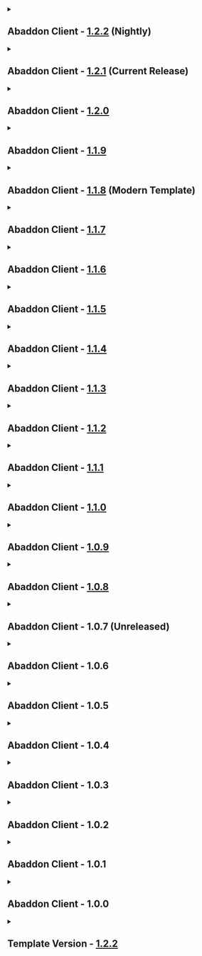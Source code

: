 <details close>
<summary><h2>
  Abaddon Client - <a href="">1.2.2</a> (Nightly)
</h2></summary><br>

- Additions
  - Mods
    - none
  - Resourcepacks / Shaderpacks
    - none
- Updates
  - Modpack
    - Forge [47.4.3](https://maven.minecraftforge.net/net/minecraftforge/forge/1.20.1-47.4.3/forge-1.20.1-47.4.3-changelog.txt) -> [47.4.6](https://maven.minecraftforge.net/net/minecraftforge/forge/1.20.1-47.4.6/forge-1.20.1-47.4.6-changelog.txt)
  - Mods
    - 3D Skin Layers - [1.8.2](https://www.curseforge.com/minecraft/mc-mods/skin-layers-3d/files/6780110) -> [1.9.0](https://www.curseforge.com/minecraft/mc-mods/skin-layers-3d/files/6879683)
    - All The Leaks - [0.1.4](https://www.curseforge.com/minecraft/mc-mods/alltheleaks/files/6482449) -> [1.0.2](https://www.curseforge.com/minecraft/mc-mods/alltheleaks/files/6925345)
    - AsyncParticles - [2.3.3](https://www.curseforge.com/minecraft/mc-mods/asyncparticles/files/6859776) -> [2.3.6](https://www.curseforge.com/minecraft/mc-mods/asyncparticles/files/6926279)
    - Better Days - [3.1.1.1](https://www.curseforge.com/minecraft/mc-mods/betterdays/files/5877548) -> [3.2.0.1](https://www.curseforge.com/minecraft/mc-mods/betterdays/files/6915868)
    - Chat Impressive Animation - [1.3.0](https://www.curseforge.com/minecraft/mc-mods/chat-impressive-animation/files/6335420) -> [1.4.0](https://www.curseforge.com/minecraft/mc-mods/chat-impressive-animation/files/6895727)
    - ChatPlus - [2.6.0](https://www.curseforge.com/minecraft/mc-mods/chat-plus/files/6327043) -> [2.7.0](https://www.curseforge.com/minecraft/mc-mods/chat-plus/files/6926350)
    - Fast Async World Save - [2.4.0](https://www.curseforge.com/minecraft/mc-mods/fast-async-world-save-forge-fabric/files/6303144) -> [2.6.0](https://www.curseforge.com/minecraft/mc-mods/fast-async-world-save-forge-fabric/files/6935203)
    - Forgified Fabric API - [0.92.2+1.11.12](https://www.curseforge.com/minecraft/mc-mods/forgified-fabric-api/files/6289136) -> [0.92.6+1.11.14](https://www.curseforge.com/minecraft/mc-mods/forgified-fabric-api/files/6885853)
    - Fusion - [1.2.10](https://www.curseforge.com/minecraft/mc-mods/fusion-connected-textures/files/6826826) -> [1.2.11a](https://www.curseforge.com/minecraft/mc-mods/fusion-connected-textures/files/6923652)
    - Minecraft Cursor - [3.9.2](https://www.curseforge.com/minecraft/mc-mods/minecraft-cursor/files/6684920) -> [3.10.0](https://www.curseforge.com/minecraft/mc-mods/minecraft-cursor/files/6902447)
    - Not Enough Animations - [1.10.1](https://www.curseforge.com/minecraft/mc-mods/not-enough-animations/files/6738627) -> [1.10.2](https://www.curseforge.com/minecraft/mc-mods/not-enough-animations/files/6931592)
    - Packet Fixer - [3.1.4](https://www.curseforge.com/minecraft/mc-mods/packet-fixer/files/6778805) -> [3.3.0](https://www.curseforge.com/minecraft/mc-mods/packet-fixer/files/6940439)
    - Puzzles Lib - [8.1.32](https://www.curseforge.com/minecraft/mc-mods/puzzles-lib/files/6387081) -> [8.1.33](https://www.curseforge.com/minecraft/mc-mods/puzzles-lib/files/6918565)
    - Save My Shit Network - [1.2.5](https://www.curseforge.com/minecraft/mc-mods/smsn/files/6794630) -> [1.2.8-hotfix1](https://www.curseforge.com/minecraft/mc-mods/smsn/files/6917735)
    - ToadLib - [1.3.4.1](https://modrinth.com/mod/toadlib/version/1.3.4.1-1.20-1.20.1-forge) -> [1.3.5](https://modrinth.com/mod/toadlib/version/1.3.5-1.20-1.20.1-forge)
  - Configs
    - [CTR VCR](https://www.curseforge.com/minecraft/shaders/ctr-vcr)
    - [Farsight](https://www.curseforge.com/minecraft/mc-mods/farsight) (Max Distance)
    - [Oculus](https://www.curseforge.com/minecraft/mc-mods/oculus)
    - [ToadLib](https://modrinth.com/mod/toadlib) (Update)
  - Resourcepacks / Shaderpacks
    - CTR VCR - [1.2.2](https://www.curseforge.com/minecraft/shaders/ctr-vcr/files/6561790) -> [1.2.3](https://www.curseforge.com/minecraft/shaders/ctr-vcr/files/6772057)
    - Miniature - [2.15.0](https://www.curseforge.com/minecraft/shaders/miniature-shader/files/6709416) -> [2.16.1](https://www.curseforge.com/minecraft/shaders/miniature-shader/files/6857529)
- Fixes
  - none
- Reverts / Removals
  - Reverts
    - none
  - Removals
    - none
</details>

<details close>
<summary><h2>
  Abaddon Client - <a href="https://www.curseforge.com/minecraft/modpacks/abaddon-client/files/6865302">1.2.1</a> (Current Release)
</h2></summary><br>

- Additions
  - Mods
    - DEUF - [1.3](https://www.curseforge.com/minecraft/mc-mods/deuf-duplicate-entity-uuid-fix/files/4598640)
    - Snowy Sniffer - [1.0.1](https://modrinth.com/mod/snow-sniffer/version/1.0.1)
  - Resourcepacks / Shaderpacks
    - none
- Updates
  - Modpack
    - none
  - Mods
    - 3D Skin Layers - [1.8.1](https://www.curseforge.com/minecraft/mc-mods/skin-layers-3d/files/6737325) -> [1.8.2](https://www.curseforge.com/minecraft/mc-mods/skin-layers-3d/files/6780110)
    - AsyncParticles - [2.3.0-alpha.1](https://www.curseforge.com/minecraft/mc-mods/asyncparticles/files/6754693) -> [2.3.3](https://www.curseforge.com/minecraft/mc-mods/asyncparticles/files/6859776)
    - Balm - [7.3.31](https://www.curseforge.com/minecraft/mc-mods/balm/files/6588893) -> [7.3.34](https://www.curseforge.com/minecraft/mc-mods/balm/files/6841886)
    - CraftPresence - [2.6.1](https://www.curseforge.com/minecraft/mc-mods/craftpresence/files/6511328) -> [2.6.2](https://www.curseforge.com/minecraft/mc-mods/craftpresence/files/6860408)
    - Durability Tooltip - [1.1.5](https://www.curseforge.com/minecraft/mc-mods/durability-tooltip/files/4741017) -> [1.1.6](https://www.curseforge.com/minecraft/mc-mods/durability-tooltip/files/6833215)
    - Dynamic Crosshair - [9.6](https://www.curseforge.com/minecraft/mc-mods/dynamic-crosshair/files/6687587) -> [9.8](https://www.curseforge.com/minecraft/mc-mods/dynamic-crosshair/files/6779769)
    - EntityCulling - [1.8.1](https://www.curseforge.com/minecraft/mc-mods/entityculling/files/6734976) -> [1.8.2](https://www.curseforge.com/minecraft/mc-mods/entityculling/files/6780226)
    - Flerovium - [1.2.14](https://www.curseforge.com/minecraft/mc-mods/flerovium/files/6594072) -> [1.2.15](https://www.curseforge.com/minecraft/mc-mods/flerovium/files/6790332)
    - Fusion - [1.2.7b](https://www.curseforge.com/minecraft/mc-mods/fusion-connected-textures/files/6453794) -> [1.2.10](https://www.curseforge.com/minecraft/mc-mods/fusion-connected-textures/files/6826826)
    - Fzzy Config - [0.7.0](https://www.curseforge.com/minecraft/mc-mods/fzzy-config/files/6582106) -> [0.7.2](https://www.curseforge.com/minecraft/mc-mods/fzzy-config/files/6843463)
    - Jade - [11.13.1](https://www.curseforge.com/minecraft/mc-mods/jade/files/6271651) -> [11.13.2](https://www.curseforge.com/minecraft/mc-mods/jade/files/6855440)
    - lazyyyyy - [0.14.15](https://www.curseforge.com/minecraft/mc-mods/lazyyyyy/files/6739616) -> [1.14.17](https://www.curseforge.com/minecraft/mc-mods/lazyyyyy/files/6819972)
    - ModernFix - [5.24.1](https://www.curseforge.com/minecraft/mc-mods/modernfix/files/6725223) -> [5.24.4](https://www.curseforge.com/minecraft/mc-mods/modernfix/files/6837713)
    - Packet Fixer - [3.1.2](https://www.curseforge.com/minecraft/mc-mods/packet-fixer/files/6720969) -> [3.1.4](https://www.curseforge.com/minecraft/mc-mods/packet-fixer/files/6778805)
    - Raised - [5.0.0](https://www.curseforge.com/minecraft/mc-mods/raised/files/6700611) -> [5.0.1](https://www.curseforge.com/minecraft/mc-mods/raised/files/6848664)
    - Resourcify - [1.7.3](https://www.curseforge.com/minecraft/mc-mods/resourcify/files/6690859) -> [1.7.4](https://www.curseforge.com/minecraft/mc-mods/resourcify/files/6787562)
    - Save My Shaky Network - [1.2.3](https://www.curseforge.com/minecraft/mc-mods/smsn/files/6673316) -> [1.2.5](https://www.curseforge.com/minecraft/mc-mods/smsn/files/6794630)
    - Sound Physics Remastered - [1.4.13](https://www.curseforge.com/minecraft/mc-mods/sound-physics-remastered/files/6399601) -> [1.4.15](https://www.curseforge.com/minecraft/mc-mods/sound-physics-remastered/files/6809408)
    - Subtle Effects - [1.11.0](https://www.curseforge.com/minecraft/mc-mods/subtle-effects/files/6635170) -> [1.12.1](https://www.curseforge.com/minecraft/mc-mods/subtle-effects/files/6857365)
    - ThreatenGL - [1.3.3](https://www.curseforge.com/minecraft/mc-mods/tgl/files/6661231) -> [2.0.4](https://www.curseforge.com/minecraft/mc-mods/tgl/files/6793015)
    - ToadLib - [1.3.3](https://modrinth.com/mod/toadlib/version/1.3.3-1.20-1.20.1-forge) -> [1.3.4.1](https://modrinth.com/mod/toadlib/version/1.3.4.1-1.20-1.20.1-forge)
    - UniLib - [1.1.0](https://www.curseforge.com/minecraft/mc-mods/unilib/files/6509566) -> [1.1.1](https://www.curseforge.com/minecraft/mc-mods/unilib/files/6860397)
    - Wavey Capes - [1.6.1.1](https://www.curseforge.com/minecraft/mc-mods/waveycapes/files/6738115) -> [1.6.2](https://www.curseforge.com/minecraft/mc-mods/waveycapes/files/6860137)
  - Configs
    - [EMI](https://www.curseforge.com/minecraft/mc-mods/emi)
    - [Subtle Effects](https://www.curseforge.com/minecraft/mc-mods/subtle-effects)
  - Resourcepacks / Shaderpacks
    - none
- Fixes
  - EMI + Shaders
- Reverts / Removals
  - Reverts
    - none
  - Removals
    - none
</details>

<details close>
<summary><h2>
  Abaddon Client - <a href="https://www.curseforge.com/minecraft/modpacks/abaddon-client/files/6761168">1.2.0</a>
</h2></summary><br>

- Additions
  - Mods
    - Stylish Effects - [8.0.2](https://www.curseforge.com/minecraft/mc-mods/stylish-effects/files/5096987)
  - Resourcepacks / Shaderpacks
    - none
- Updates
  - Modpack
    - none
  - Mods
    - none
  - Configs
    - [DefaultSettings](https://www.curseforge.com/minecraft/mc-mods/defaultsettings)
    - [Stylish Effects](https://www.curseforge.com/minecraft/mc-mods/stylish-effects)
    - [Subtle Effects](https://www.curseforge.com/minecraft/mc-mods/subtle-effects) (Update)
  - Resourcepacks / Shaderpacks
    - none
- Fixes
  - Starting In Fullscreen
- Reverts / Removals
  - Reverts
    - none
  - Removals
    - none
</details>

<details close>
<summary><h2>
  Abaddon Client - <a href="https://www.curseforge.com/minecraft/modpacks/abaddon-client/files/6756654">1.1.9</a>
</h2></summary><br>

- Additions
  - Mods
    - Bocchium - [0.0.3](https://www.curseforge.com/minecraft/mc-mods/bocchium/files/5086758)
    - Cerulean - [1.0.0](https://www.curseforge.com/minecraft/mc-mods/cerulean/files/6489710)
    - Dimensional Sync Fixes - [0.0.1](https://www.curseforge.com/minecraft/mc-mods/dimensional-sync-fixes/files/4960343)
    - Distraction Free Recipes - [1.2.1](https://www.curseforge.com/minecraft/mc-mods/distraction-free-recipes/files/6110178)
    - FastSuite - [5.1.0](https://www.curseforge.com/minecraft/mc-mods/fastsuite/files/6318054)
    - Minecraft Cursor - [3.9.2](https://www.curseforge.com/minecraft/mc-mods/minecraft-cursor/files/6684920)
    - ModListMemory - [1.0.0](https://www.curseforge.com/minecraft/mc-mods/modlistmemory/files/6282832)
    - Mojang Logo Animation - [1.0.0](https://www.curseforge.com/minecraft/mc-mods/mojang-logo-animation/files/5349887)
    - NERB - [0.4.1](https://www.curseforge.com/minecraft/mc-mods/notenoughrecipebook/files/5760231)
    - Resourcify - [1.7.3](https://www.curseforge.com/minecraft/mc-mods/resourcify/files/6690859)
    - Smooth Boot - [0.0.4](https://www.curseforge.com/minecraft/mc-mods/smooth-boot-reloaded/files/5016280)
    - Vanillin - [1.1.3](https://www.curseforge.com/minecraft/mc-mods/vanillin/files/6446560)
    - XXL Packets - [1.0.5](https://www.curseforge.com/minecraft/mc-mods/xxl-packets/files/5959231)
  - Resourcepacks / Shaderpacks
    - CTR VCR - [1.2.2](https://www.curseforge.com/minecraft/shaders/ctr-vcr/files/6561790)
    - Living Dragon - [1.0.0](https://www.curseforge.com/minecraft/texture-packs/living-dragon/files/4912176)
    - OPAL Shaders - [1.1.2](https://www.curseforge.com/minecraft/shaders/opal-shaders/files/6350527)
- Updates
  - Modpack
    - Forge [47.4.0](https://maven.minecraftforge.net/net/minecraftforge/forge/1.20.1-47.4.0/forge-1.20.1-47.4.0-changelog.txt) -> [47.4.3](https://maven.minecraftforge.net/net/minecraftforge/forge/1.20.1-47.4.3/forge-1.20.1-47.4.3-changelog.txt)
  - Mods
    - 3D Skin Layers - [1.7.5](https://www.curseforge.com/minecraft/mc-mods/skin-layers-3d/files/6356170) -> [1.8.1](https://www.curseforge.com/minecraft/mc-mods/skin-layers-3d/files/6737325)
    - AmbientSounds - [6.1.9](https://www.curseforge.com/minecraft/mc-mods/ambientsounds/files/6451670) -> [6.1.11](https://www.curseforge.com/minecraft/mc-mods/ambientsounds/files/6570130)
    - Anvian's Lib - [1.1](https://www.curseforge.com/minecraft/mc-mods/anvians-lib/files/6148186) -> [1.2](https://www.curseforge.com/minecraft/mc-mods/anvians-lib/files/6519430)
    - AsyncParticles - [1.10.1-beta.3](https://www.curseforge.com/minecraft/mc-mods/asyncparticles/files/6495169) -> [2.3.0-alpha.1](https://www.curseforge.com/minecraft/mc-mods/asyncparticles/files/6754693)
    - Auto HUD - [8.4](https://www.curseforge.com/minecraft/mc-mods/auto-hud/files/6347110) -> [8.7](https://www.curseforge.com/minecraft/mc-mods/auto-hud/files/6741332)
    - BadOptimizations - [2.2.2](https://www.curseforge.com/minecraft/mc-mods/badoptimizations/files/6475095) -> [2.3.0](https://www.curseforge.com/minecraft/mc-mods/badoptimizations/files/6742958)
    - Balm - [7.3.27](https://www.curseforge.com/minecraft/mc-mods/balm/files/6362504) -> [7.3.31](https://www.curseforge.com/minecraft/mc-mods/balm/files/6588893)
    - CraftPresence - [2.6.0](https://www.curseforge.com/minecraft/mc-mods/craftpresence/files/6510570) -> [2.6.1](https://www.curseforge.com/minecraft/mc-mods/craftpresence/files/6511328)
    - Dynamic Crosshair - [9.3](https://www.curseforge.com/minecraft/mc-mods/dynamic-crosshair/files/5957364) -> [9.6](https://www.curseforge.com/minecraft/mc-mods/dynamic-crosshair/files/6687587)
    - Dynamic FPS - [3.9.4](https://www.curseforge.com/minecraft/mc-mods/dynamic-fps/files/6501903) -> [3.9.5](https://www.curseforge.com/minecraft/mc-mods/dynamic-fps/files/6662027)
    - Elytra Physics - [2.1](https://www.curseforge.com/minecraft/mc-mods/elytra-physics/files/5674910) -> [2.3](https://www.curseforge.com/minecraft/mc-mods/elytra-physics/files/6673404)
    - Entity Culling - [1.7.4](https://www.curseforge.com/minecraft/mc-mods/entityculling/files/6355861) -> [1.8.1](https://www.curseforge.com/minecraft/mc-mods/entityculling/files/6734976)
    - Extreme Sound Muffler - [3.48](https://www.curseforge.com/minecraft/mc-mods/extreme-sound-muffler/files/5498979) -> [3.49.1](https://www.curseforge.com/minecraft/mc-mods/extreme-sound-muffler/files/6526566)
    - Fast IP Ping - [1.0.5](https://www.curseforge.com/minecraft/mc-mods/fast-ip-ping/files/5746970) -> [1.0.7](https://www.curseforge.com/minecraft/mc-mods/fast-ip-ping/files/6666671)
    - FastEvent - [1.1.0](https://www.curseforge.com/minecraft/mc-mods/fast-event/files/6461617) -> [1.1.1](https://www.curseforge.com/minecraft/mc-mods/fast-event/files/6527838)
    - Flerovium - [1.2.10](https://www.curseforge.com/minecraft/mc-mods/flerovium/files/6448034) -> [1.2.14](https://www.curseforge.com/minecraft/mc-mods/flerovium/files/6594072)
    - Forgery - [3.6.0](https://www.curseforge.com/minecraft/mc-mods/forgery/files/6469665) -> [3.6.2](https://www.curseforge.com/minecraft/mc-mods/forgery/files/6586436)
    - Framework - [0.7.12](https://www.curseforge.com/minecraft/mc-mods/framework/files/5911986) -> [0.7.15](https://www.curseforge.com/minecraft/mc-mods/framework/files/6531428)
    - Fzzy Config - [0.6.9](https://www.curseforge.com/minecraft/mc-mods/fzzy-config/files/6405142) -> [0.7.0](https://www.curseforge.com/minecraft/mc-mods/fzzy-config/files/6582106)
    - ImmediatelyFast - [1.5.0](https://www.curseforge.com/minecraft/mc-mods/immediatelyfast/files/6312293) -> [1.5.1](https://www.curseforge.com/minecraft/mc-mods/immediatelyfast/files/6745706)
    - Just Enough Items - [15.20.0.106](https://www.curseforge.com/minecraft/mc-mods/jei/files/6075247) -> [15.20.0.112](https://www.curseforge.com/minecraft/mc-mods/jei/files/6600311)
    - lazyyyyy - [0.13.2](https://www.curseforge.com/minecraft/mc-mods/lazyyyyy/files/6413536) -> [0.14.15](https://www.curseforge.com/minecraft/mc-mods/lazyyyyy/files/6739616)
    - ModernFix - [5.21.0](https://www.curseforge.com/minecraft/mc-mods/modernfix/files/6392741) -> [5.24.1](https://www.curseforge.com/minecraft/mc-mods/modernfix/files/6725223)
    - Not Enough Animations - [1.9.3](https://www.curseforge.com/minecraft/mc-mods/not-enough-animations/files/6356205) -> [1.10.1](https://www.curseforge.com/minecraft/mc-mods/not-enough-animations/files/6738627)
    - Not Enough Crashes - [4.4.7](https://www.curseforge.com/minecraft/mc-mods/not-enough-crashes-forge/files/5035999) -> [4.4.9](https://www.curseforge.com/minecraft/mc-mods/not-enough-crashes-forge/files/6598273)
    - Packet Fixer - [2.0.0](https://www.curseforge.com/minecraft/mc-mods/packet-fixer/files/6195870) -> [3.1.2](https://www.curseforge.com/minecraft/mc-mods/packet-fixer/files/6720969)
    - Raised - [4.0.1](https://www.curseforge.com/minecraft/mc-mods/raised/files/5849491) -> [5.0.0](https://www.curseforge.com/minecraft/mc-mods/raised/files/6700611)
    - Save My Shaky Network - [1.1.6](https://www.curseforge.com/minecraft/mc-mods/smsn/files/6433772) -> [1.2.3](https://www.curseforge.com/minecraft/mc-mods/smsn/files/6673316)
    - Structure Essentials - [4.7](https://www.curseforge.com/minecraft/mc-mods/structure-essentials-forge-fabric/files/6420202) -> [4.8](https://www.curseforge.com/minecraft/mc-mods/structure-essentials-forge-fabric/files/6732854)
    - Subtle Effects - [1.9.4](https://www.curseforge.com/minecraft/mc-mods/subtle-effects/files/6376363) -> [1.11.0](https://www.curseforge.com/minecraft/mc-mods/subtle-effects/files/6635170)
    - ToadLib - [1.3.1](https://modrinth.com/mod/toadlib/version/1.3.1-1.20-1.20.1-forge) -> [1.3.3](https://modrinth.com/mod/toadlib/version/1.3.3-1.20-1.20.1-forge)
    - TxniLib - [1.0.23](https://www.curseforge.com/minecraft/mc-mods/txnilib/files/6303219) -> [1.0.24](https://www.curseforge.com/minecraft/mc-mods/txnilib/files/6533724)
    - Wavey Capes - [1.5.2](https://www.curseforge.com/minecraft/mc-mods/waveycapes/files/6357358) -> [1.6.1.1](https://www.curseforge.com/minecraft/mc-mods/waveycapes/files/6738115)
  - Configs
    - [Auto HUD](https://www.curseforge.com/minecraft/mc-mods/auto-hud) (Update)
    - [CTR VCR](https://www.curseforge.com/minecraft/shaders/ctr-vcr)
    - [DefaultSettings](https://www.curseforge.com/minecraft/mc-mods/defaultsettings) (Universal, improvements, corrected)
    - [Distraction Free Recipes](https://www.curseforge.com/minecraft/mc-mods/distraction-free-recipes)
    - [EMI](https://www.curseforge.com/minecraft/mc-mods/emi)
    - [Forgery](https://www.curseforge.com/minecraft/mc-mods/forgery)
    - [Illuminations](https://www.curseforge.com/minecraft/mc-mods/illuminations-legacy) (Fixed)
    - [Jade](https://www.curseforge.com/minecraft/mc-mods/jade) (Anchor)
    - [lazyyyyy](https://www.curseforge.com/minecraft/mc-mods/lazyyyyy) (Disabled Lazy Entity Renderers)
    - [Minecraft Cursor](https://www.curseforge.com/minecraft/mc-mods/minecraft-cursor)
    - [ModernFix](https://www.curseforge.com/minecraft/mc-mods/modernfix) (Fixed, Worldgen Alloc, Remove Spawn Chunks)
    - [ModListMemory](https://www.curseforge.com/minecraft/mc-mods/modlistmemory)
    - [Mojang Logo Animation](https://www.curseforge.com/minecraft/mc-mods/mojang-logo-animation)
    - [NERB](https://www.curseforge.com/minecraft/mc-mods/notenoughrecipebook)
    - [Oculus](https://www.curseforge.com/minecraft/mc-mods/oculus)
    - [OPAL Shaders](https://www.curseforge.com/minecraft/shaders/opal-shaders)
    - [Resourcify](https://www.curseforge.com/minecraft/mc-mods/resourcify)
    - [Server Country Flags](https://www.curseforge.com/minecraft/mc-mods/server-country-flags) (Fixed)
    - [Subtle Effects](https://www.curseforge.com/minecraft/mc-mods/subtle-effects) (Update, Pollen, Fireflies)
  - Resourcepacks / Shaderpacks
    - Midnighttigger's Default Connected Textures - [6.0.0](https://www.curseforge.com/minecraft/texture-packs/mt-ct-d/files/6074652) -> [7.0.0](https://www.curseforge.com/minecraft/texture-packs/mt-ct-d/files/6747771)
    - Miniature Shader - [2.14.5](https://www.curseforge.com/minecraft/shaders/miniature-shader/files/6236296) -> [2.15.0](https://www.curseforge.com/minecraft/shaders/miniature-shader/files/6709416)
- Fixes
  - Crash Upon 1st Load
  - Fast Animated Textures
- Reverts / Removals
  - Reverts
    - none
  - Removals
    - [AmbientSounds](https://www.curseforge.com/minecraft/mc-mods/ambientsounds) Config
    - [BlinkLoad](https://www.curseforge.com/minecraft/mc-mods/blinkload)
    - [Fix Experience Bug](https://www.curseforge.com/minecraft/mc-mods/fix-experience-bug)
    - [fix GPU memory leak](https://www.curseforge.com/minecraft/mc-mods/fix-gpu-memory-leak)
    - [Icterine](https://www.curseforge.com/minecraft/mc-mods/icterine)
    - [Ksyxis](https://www.curseforge.com/minecraft/mc-mods/ksyxis)
    - [Mixin Booster](https://www.curseforge.com/minecraft/mc-mods/mixinbooster)
    - [MoreBeeInfo](https://www.curseforge.com/minecraft/mc-mods/morebeeinfo) + [Anvian's Lib](https://www.curseforge.com/minecraft/mc-mods/anvians-lib)
    - [Retro Damage indicators](https://www.curseforge.com/minecraft/mc-mods/retro-damage-indicators) + Config
    - [Title Screen Mobs](https://www.curseforge.com/minecraft/mc-mods/title-screen-mobs) + Config
</details>

<details close>
<summary><h2>
  Abaddon Client - <a href="https://www.curseforge.com/minecraft/modpacks/abaddon-client/files/6511079">1.1.8</a> (Modern Template)
</h2></summary><br>

- Additions
  - Mods
    - AsyncParticles - [1.10.1-beta.3](https://www.curseforge.com/minecraft/mc-mods/asyncparticles/files/6495169)
    - Better Creative Tabs - [0.0.2](https://www.curseforge.com/minecraft/mc-mods/better-creative-tabs-forge-neoforge/files/5462438)
    - Biome Music - [3.5](https://www.curseforge.com/minecraft/mc-mods/biome-music/files/6457330)
    - BlinkLoad - [1.2.1](https://www.curseforge.com/minecraft/mc-mods/blinkload/files/6040110)
    - Chunk Sending - [2.8](https://www.curseforge.com/minecraft/mc-mods/chunk-sending-forge-fabric/files/4894789)
    - Clickable advancements - [3.8](https://www.curseforge.com/minecraft/mc-mods/clickable-advancements/files/5293987)
    - Fast Async World Save - [2.4](https://www.curseforge.com/minecraft/mc-mods/fast-async-world-save-forge-fabric/files/6303144)
    - FastEvent - [1.1.0](https://www.curseforge.com/minecraft/mc-mods/fast-event/files/6461617)
    - FastQuit-Forge - [3.0.1](https://www.curseforge.com/minecraft/mc-mods/fastquit-forge/files/6079815)
    - JEED - [2.2.5](https://www.curseforge.com/minecraft/mc-mods/just-enough-effect-descriptions-jeed/files/6172935)
    - Krypton Reforged - [0.2.3](https://www.curseforge.com/minecraft/mc-mods/krypton-reforged/files/4606534)
    - Modern World Creation - [2.0.2](https://www.curseforge.com/minecraft/mc-mods/modernworldcreation/files/6293573) + Konkrete - [1.8.0](https://www.curseforge.com/minecraft/mc-mods/konkrete/files/5028413)
    - Particle Core - [0.2.6](https://www.curseforge.com/minecraft/mc-mods/particle-core/files/6427560) (Ported From Abaddon Vanilla) + Fzzy Config - [0.6.9](https://www.curseforge.com/minecraft/mc-mods/fzzy-config/files/6405142) (Ported From Abaddon-Vanilla)
    - Server Country Flags - [1.10.1](https://www.curseforge.com/minecraft/mc-mods/server-country-flags/files/5202427)
    - ServerCore - [1.5.2](https://www.curseforge.com/minecraft/mc-mods/servercore/files/5929264)
    - Smooth Chunk Save - [4.1](https://www.curseforge.com/minecraft/mc-mods/smooth-chunk-save/files/6296598)
    - Subtle Effects - [1.9.4-hotfix.1](https://www.curseforge.com/minecraft/mc-mods/subtle-effects/files/6376363)
  - Resourcepacks / Shaderpacks
    - none
- Updates
  - Modpack
    - none
  - Mods
    - 3D Skin Layers - [1.7.4](https://www.curseforge.com/minecraft/mc-mods/skin-layers-3d/files/5970916) -> [1.7.5](https://www.curseforge.com/minecraft/mc-mods/skin-layers-3d/files/6356170)
    - All The Leaks - [0.1.0](https://www.curseforge.com/minecraft/mc-mods/alltheleaks/files/5936734) -> [0.1.4](https://www.curseforge.com/minecraft/mc-mods/alltheleaks/files/6482449)
    - Ambient Sounds - [6.1.6](https://www.curseforge.com/minecraft/mc-mods/ambientsounds/files/6189864) -> [6.1.9](https://www.curseforge.com/minecraft/mc-mods/ambientsounds/files/6451670)
    - Auto HUD - [8.2](https://www.curseforge.com/minecraft/mc-mods/auto-hud/files/6098878) -> [8.4](https://www.curseforge.com/minecraft/mc-mods/auto-hud/files/6347110)
    - BadOptimizations - [2.2.1](https://www.curseforge.com/minecraft/mc-mods/badoptimizations/files/5961397) -> [2.2.2](https://www.curseforge.com/minecraft/mc-mods/badoptimizations/files/6475095)
    - Balm - [7.3.18](https://www.curseforge.com/minecraft/mc-mods/balm/files/6224877) -> [7.3.27](https://www.curseforge.com/minecraft/mc-mods/balm/files/6362504)
    - CameraOverhaul - [2.0.3](https://www.curseforge.com/minecraft/mc-mods/cameraoverhaul/files/6271574) -> [2.0.4](https://www.curseforge.com/minecraft/mc-mods/cameraoverhaul/files/6510157)
    - Chat Heads - [0.13.13](https://www.curseforge.com/minecraft/mc-mods/chat-heads/files/6171085) -> [0.13.18](https://www.curseforge.com/minecraft/mc-mods/chat-heads/files/6483021)
    - Chat Impressive Animation - [1.2.1](https://www.curseforge.com/minecraft/mc-mods/chat-impressive-animation/files/5973750) -> [1.3.0](https://www.curseforge.com/minecraft/mc-mods/chat-impressive-animation/files/6335420)
    - ChatPlus - [2.5.0](https://www.curseforge.com/minecraft/mc-mods/chat-plus/files/6284813) -> [2.6.0](https://www.curseforge.com/minecraft/mc-mods/chat-plus/files/6327043)
    - CraftPresence - [2.5.3](https://www.curseforge.com/minecraft/mc-mods/craftpresence/files/6088518) -> [2.6.0](https://www.curseforge.com/minecraft/mc-mods/craftpresence/files/6510570)
    - CreativeCore - [2.12.31](https://www.curseforge.com/minecraft/mc-mods/creativecore/files/6109933) -> [2.12.32](https://www.curseforge.com/minecraft/mc-mods/creativecore/files/6383884)
    - DynamicFPS - [3.9.0](https://www.curseforge.com/minecraft/mc-mods/dynamic-fps/files/6250841) -> [3.9.4](https://www.curseforge.com/minecraft/mc-mods/dynamic-fps/files/6501903)
    - EMI - [1.1.20](https://www.curseforge.com/minecraft/mc-mods/emi/files/6205514) -> [1.1.22](https://www.curseforge.com/minecraft/mc-mods/emi/files/6420945)
    - EntityCulling - [1.7.3](https://www.curseforge.com/minecraft/mc-mods/entityculling/files/6236056) -> [1.7.4](https://www.curseforge.com/minecraft/mc-mods/entityculling/files/6355861)
    - Flerovium - [1.2.6](https://www.curseforge.com/minecraft/mc-mods/flerovium/files/6203111) -> [1.2.10](https://www.curseforge.com/minecraft/mc-mods/flerovium/files/6448034)
    - Forgery - [3.5.8](https://www.curseforge.com/minecraft/mc-mods/forgery/files/6285923) -> [3.6.0](https://www.curseforge.com/minecraft/mc-mods/forgery/files/6469665)
    - Fusion - [1.2.4](https://www.curseforge.com/minecraft/mc-mods/fusion-connected-textures/files/6183224) -> [1.2.7b](https://www.curseforge.com/minecraft/mc-mods/fusion-connected-textures/files/6453794)
    - GroovyModLoader - [4.0.9](https://www.curseforge.com/minecraft/mc-mods/gml/files/4761874) -> [4.0.11](https://www.curseforge.com/minecraft/mc-mods/gml/files/6434243)
    - ImmediatelyFast - [1.3.6](https://www.curseforge.com/minecraft/mc-mods/immediatelyfast/files/6264746) -> [1.5.0](https://www.curseforge.com/minecraft/mc-mods/immediatelyfast/files/6312293)
    - lazyyyyy - [0.8.6](https://www.curseforge.com/minecraft/mc-mods/lazyyyyy/files/6279172) -> [0.13.2](https://www.curseforge.com/minecraft/mc-mods/lazyyyyy/files/6413536)
    - ModernFix - [5.20.2](https://www.curseforge.com/minecraft/mc-mods/modernfix/files/6125143) -> [5.21.0](https://www.curseforge.com/minecraft/mc-mods/modernfix/files/6392741)
    - Not Enough Animations - [1.9.2](https://www.curseforge.com/minecraft/mc-mods/not-enough-animations/files/6179086) -> [1.9.3](https://www.curseforge.com/minecraft/mc-mods/not-enough-animations/files/6356205)
    - Palladium - [1.1.5.1](https://modrinth.com/mod/mpalladium/version/1.1.5.1-1.20-1.20.2-forge) -> [1.1.6.1](https://modrinth.com/mod/mpalladium/version/1.1.6.1-1.20-1.20.2)
    - Puzzles Lib - [8.1.29](https://www.curseforge.com/minecraft/mc-mods/puzzles-lib/files/6283733) -> [8.1.32](https://www.curseforge.com/minecraft/mc-mods/puzzles-lib/files/6387081)
    - Save My Shaky Network - [1.1.3](https://www.curseforge.com/minecraft/mc-mods/smsn/files/6209658) -> [1.1.6](https://www.curseforge.com/minecraft/mc-mods/smsn/files/6433772)
    - Sound Physics Remastered - [1.4.8](https://www.curseforge.com/minecraft/mc-mods/sound-physics-remastered/files/5991549) -> [1.4.13](https://www.curseforge.com/minecraft/mc-mods/sound-physics-remastered/files/6399601)
    - Structure Essentials - [4.5](https://www.curseforge.com/minecraft/mc-mods/structure-essentials-forge-fabric/files/6277111) -> [4.7](https://www.curseforge.com/minecraft/mc-mods/structure-essentials-forge-fabric/files/6420202)
    - ThreatenGL - [1.3.3-release.1](https://modrinth.com/mod/threatengl/version/mQXGZQva) -> [1.3.3-release.2](https://www.curseforge.com/minecraft/mc-mods/tgl/files/6661231)
    - ToadLib - [1.3.0](https://modrinth.com/mod/toadlib/version/1.3.0-1.20-1.20.1-forge) -> [1.3.1](https://modrinth.com/mod/toadlib/version/1.3.1-1.20-1.20.1-forge)
    - TxniLib - [1.0.21](https://www.curseforge.com/minecraft/mc-mods/txnilib/files/6029750) -> [1.0.23](https://www.curseforge.com/minecraft/mc-mods/txnilib/files/6303219)
    - UniLib - [1.0.5](https://www.curseforge.com/minecraft/mc-mods/unilib/files/6087784) -> [1.1.0](https://www.curseforge.com/minecraft/mc-mods/unilib/files/6509566)
    - Wavey Capes - [1.5.1](https://www.curseforge.com/minecraft/mc-mods/waveycapes/files/6113680) -> [1.5.2](https://www.curseforge.com/minecraft/mc-mods/waveycapes/files/6357358)
    - World Host - [0.5.1](https://modrinth.com/mod/world-host/version/0.5.1+1.20.1-forge) -> [0.5.2](https://www.curseforge.com/minecraft/mc-mods/world-host/files/6658865)
    - YetAnotherConfigLib - [3.6.2](https://www.curseforge.com/minecraft/mc-mods/yacl/files/5963252) -> [3.6.6](https://www.curseforge.com/minecraft/mc-mods/yacl/files/6336646)
  - Configs
    - [Biome Music](https://www.curseforge.com/minecraft/mc-mods/biome-music) ([Timeless Void](https://www.youtube.com/watch?v=aigojVT4s40))
    - [DefaultSettings](https://www.curseforge.com/minecraft/mc-mods/defaultsettings) (Resource Packs)
    - [ModernFix](https://www.curseforge.com/minecraft/mc-mods/modernfix) (Inventory Culling)
    - [Oculus](https://www.curseforge.com/minecraft/mc-mods/oculus) (Default Shader, Shadow Distance)
    - [Party Parrots](https://www.curseforge.com/minecraft/mc-mods/party-parrots)
    - [Server Country Flags](https://www.curseforge.com/minecraft/mc-mods/server-country-flags)
    - [Subtle Effects](https://www.curseforge.com/minecraft/mc-mods/subtle-effects)
    - [Visuality](https://www.curseforge.com/minecraft/mc-mods/visuality-reforged) (Blocks + Chicken)
    - [World Play Time](https://www.curseforge.com/minecraft/mc-mods/world-play-time) (Overlaps)
    - [WorldHost](https://www.curseforge.com/minecraft/mc-mods/world-host) (UPnP)
  - Resourcepacks / Shaderpacks
    - [Midnighttigger's Default Connected Textures](https://www.curseforge.com/minecraft/texture-packs/mt-ct-d) [V5](https://www.curseforge.com/minecraft/texture-packs/mt-ct-d/files/6015213) -> [V6](https://www.curseforge.com/minecraft/texture-packs/mt-ct-d/files/6074652)
- Fixes
  - Constant Parrot Dancing
- Reverts / Removals
  - Reverts
    - none
  - Removals
    - [Dynamic Trim](https://www.curseforge.com/minecraft/mc-mods/dynamic-trim)
    - [Emiffect](https://www.curseforge.com/minecraft/mc-mods/emiffect-status-effects-emi-plugin)
    - [Pretty Rain](https://www.curseforge.com/minecraft/mc-mods/pretty-rain) (Pushed to Abaddon-Vanilla)
</details>

<details close>
<summary><h2>
  Abaddon Client - <a href="https://www.curseforge.com/minecraft/modpacks/abaddon-client/files/6301982">1.1.7</a>
</h2></summary><br>

- Additions
  - Mods
    - Better Ping Display - [1.1](https://www.curseforge.com/minecraft/mc-mods/better-ping-display/files/4594106)
    - CameraOverhaul - [2.0.3](https://www.curseforge.com/minecraft/mc-mods/cameraoverhaul/files/6271574)
    - CrashExploitFixer - [1.1.0](https://www.curseforge.com/minecraft/mc-mods/crashexploitfixer/files/5608519)
    - DefaultSettings - [4.0.7](https://www.curseforge.com/minecraft/mc-mods/defaultsettings/files/5141086) + JCPlugin - [4.0.4](https://www.curseforge.com/minecraft/mc-mods/jcplugin/files/4573148)
    - Illuminations - [1.0.1](https://www.curseforge.com/minecraft/mc-mods/illuminations-legacy/files/5653959)
    - lazyyyyy - [0.8.6](https://www.curseforge.com/minecraft/mc-mods/lazyyyyy/files/6279172) + Forgified Fabric API - [0.92.2+1.11.12](https://www.curseforge.com/minecraft/mc-mods/forgified-fabric-api/files/6289136)
    - Mixin Booster - [0.1.0](https://www.curseforge.com/minecraft/mc-mods/mixinbooster/files/5146058)
    - MoreBeeInfo - [1.4](https://www.curseforge.com/minecraft/mc-mods/morebeeinfo/files/6144414) + Anvian's Lib - [1.1](https://www.curseforge.com/minecraft/mc-mods/anvians-lib/files/6148186)
  - Resourcepacks / Shaderpacks
    - none
- Updates
  - Modpack
    - Forge - [47.4.0](https://maven.minecraftforge.net/net/minecraftforge/forge/1.20.1-47.4.0/forge-1.20.1-47.4.0-changelog.txt)
  - Mods
    - Better Advancements - [0.4.2.25](https://www.curseforge.com/minecraft/mc-mods/better-advancements/files/6010300)
    - Better Modlist - [0.1.12](https://www.curseforge.com/minecraft/mc-mods/better-modlist-neoforge/files/6293284)
    - ChatPlus - [2.5.0](https://www.curseforge.com/minecraft/mc-mods/chat-plus/files/6284813)
    - Dynamic FPS - [3.9.0](https://www.curseforge.com/minecraft/mc-mods/dynamic-fps/files/6250841)
    - Entity Culling - [1.7.3](https://www.curseforge.com/minecraft/mc-mods/entityculling/files/6236056)
    - Extreme sound muffler - [3.48](https://www.curseforge.com/minecraft/mc-mods/extreme-sound-muffler/files/5498979)
    - Forgery - [3.5.8](https://www.curseforge.com/minecraft/mc-mods/forgery/files/6285923)
    - ImmediatelyFast - [1.3.6](https://www.curseforge.com/minecraft/mc-mods/immediatelyfast/files/6264746)
    - Jade - [11.13.1](https://www.curseforge.com/minecraft/mc-mods/jade/files/6271651)
    - Memory Leak Fix - [1.1.5](https://modrinth.com/mod/memoryleakfix/version/3w0IxNtk)
    - OctoLib - [0.5.0.1](https://www.curseforge.com/minecraft/mc-mods/octo-lib/files/6274623)
    - Placebo - [8.6.3](https://www.curseforge.com/minecraft/mc-mods/placebo/files/6274231)
    - Puzzles Lib -[ 8.1.29](https://www.curseforge.com/minecraft/mc-mods/puzzles-lib/files/6283733)
    - Resourceful Config - [2.1.3](https://www.curseforge.com/minecraft/mc-mods/resourceful-config/files/6231176)
    - Rhino - [2001.2.3.10](https://www.curseforge.com/minecraft/mc-mods/rhino/files/6186971)
    - Save My Shaky Network - [1.1.3](https://www.curseforge.com/minecraft/mc-mods/smsn/files/6209658)
    - Structure Essentials - [4.5](https://www.curseforge.com/minecraft/mc-mods/structure-essentials-forge-fabric/files/6277111)
    - ToadLib - [1.3.0](https://modrinth.com/mod/toadlib/version/1.3.0-1.20-1.20.1-forge)
  - Configs
    - [Balm](https://www.curseforge.com/minecraft/mc-mods/balm/files/6224877)
    - [Better Fps - Render Distance](https://www.curseforge.com/minecraft/mc-mods/better-fps-render-distance)
    - [ChatPlus](https://www.curseforge.com/minecraft/mc-mods/chat-plus)
    - [DefaultSettings](https://www.curseforge.com/minecraft/mc-mods/defaultsettings)
    - [Legendary Tooltips](https://www.curseforge.com/minecraft/mc-mods/legendary-tooltips)
    - [Visuality](https://www.curseforge.com/minecraft/mc-mods/visuality-reforged)
  - Resourcepacks / Shaderpacks
    - [Miniature Shader](https://www.curseforge.com/minecraft/shaders/miniature-shader/files/6236296)
- Fixes
  - Legendary Tooltips Lag
- Reverts / Removals
  - Reverts
    - none
  - Removals
    - [CameraOverhaul](https://www.curseforge.com/minecraft/mc-mods/camera-overhaul-reforged)
    - [Default Options](https://www.curseforge.com/minecraft/mc-mods/default-options)
    - [EMI Loot](https://www.curseforge.com/minecraft/mc-mods/emi-loot) (Pushed to Abaddon-Vanilla) + [Fzzy Config](https://www.curseforge.com/minecraft/mc-mods/fzzy-config) (Pushed to Abaddon-Vanilla)
    - [Fast Paintings](https://www.curseforge.com/minecraft/mc-mods/fast-paintings) (Pushed to Abaddon-Vanilla) + [Moonlight Lib](https://www.curseforge.com/minecraft/mc-mods/selene) (Pushed to Abaddon-Vanilla)
    - [Inventory Tweaks](https://www.curseforge.com/minecraft/mc-mods/inventory-tweaks-refoxed)
    - [Particle Core](https://www.curseforge.com/minecraft/mc-mods/particle-core) (Pushed to Abaddon-Vanilla)
    - [Shoulder Surfing Reloaded](https://www.curseforge.com/minecraft/mc-mods/shoulder-surfing-reloaded) (Pushed to Abaddon-Vanilla)
</details>


<details close>
<summary><h2>
  Abaddon Client - <a href="https://www.curseforge.com/minecraft/modpacks/abaddon-client/files/6211859">1.1.6</a>
</h2></summary><br>

- Additions
  - Mods
    - [CraftPresence](https://www.curseforge.com/minecraft/mc-mods/craftpresence) + [UniLib](https://www.curseforge.com/minecraft/mc-mods/unilib)
    - [GPUTape](https://www.curseforge.com/minecraft/mc-mods/gputape)
    - [Palladium](https://modrinth.com/mod/mpalladium) + [ToadLib](https://modrinth.com/mod/toadlib)
    - [Raised](https://www.curseforge.com/minecraft/mc-mods/raised)
    - [Pretty Rain](https://www.curseforge.com/minecraft/mc-mods/pretty-rain)
    - [Recipe Essentials](https://www.curseforge.com/minecraft/mc-mods/recipe-essentials-forge-fabric)
    - [Redirected](https://www.curseforge.com/minecraft/mc-mods/redirected) + [TxniLib](https://www.curseforge.com/minecraft/mc-mods/txnilib)
    - [Structure Essentials](https://www.curseforge.com/minecraft/mc-mods/structure-essentials-forge-fabric)
    - [World Host](https://www.curseforge.com/minecraft/mc-mods/world-host)
  - Resourcepacks / Shaderpacks
    - none
- Updates
  - Modpack
    - none
  - Mods
    - [AmbientSounds](https://www.curseforge.com/minecraft/mc-mods/ambientsounds)
    - [Chat Heads](https://www.curseforge.com/minecraft/mc-mods/chat-heads)
    - [Controllable](https://www.curseforge.com/minecraft/mc-mods/controllable)
    - [Dynamic FPS](https://www.curseforge.com/minecraft/mc-mods/dynamic-fps)
    - [EMI Loot](https://www.curseforge.com/minecraft/mc-mods/emi-loot)
    - [Flerovium](https://www.curseforge.com/minecraft/mc-mods/flerovium)
    - [Fusion](https://www.curseforge.com/minecraft/mc-mods/fusion-connected-textures)
    - [Ksyxis](https://www.curseforge.com/minecraft/mc-mods/ksyxis)
    - [NotEnoughAnimations](https://www.curseforge.com/minecraft/mc-mods/not-enough-animations)
    - [Packet Fixer](https://www.curseforge.com/minecraft/mc-mods/packet-fixer)
  - Configs
    - [CraftPresence](https://www.curseforge.com/minecraft/mc-mods/craftpresence)
    - [Default Options](https://www.curseforge.com/minecraft/mc-mods/default-options)
    - [Dimensional Threading Reforked](https://www.curseforge.com/minecraft/mc-mods/dimthreads)
    - [Embeddium Extras](https://www.curseforge.com/minecraft/mc-mods/magnesium-extras)
    - [Fog](https://www.curseforge.com/minecraft/mc-mods/fog)
    - [Forgery](https://www.curseforge.com/minecraft/mc-mods/forgery)
    - [Pretty Rain](https://www.curseforge.com/minecraft/mc-mods/pretty-rain)
    - [ToadLib](https://modrinth.com/mod/toadlib)
    - [World Host](https://www.curseforge.com/minecraft/mc-mods/world-host)
  - Resourcepacks / Shaderpacks
    - none
- Fixes
  - Controllable w/ EMI
  - Fog Speed & Color
  - Invisible Chiseled Bookshelves
- Reverts / Removals
  - Reverts
    - none
  - Removals
    - [e4mc](https://www.curseforge.com/minecraft/mc-mods/e4mc)
    - [FastSuite](https://www.curseforge.com/minecraft/mc-mods/fastsuite)
    - [Redirector](https://www.curseforge.com/minecraft/mc-mods/redirector)
    - [Simple Discord Rich Presence](https://www.curseforge.com/minecraft/mc-mods/simple-discord-rich-presence)
</details>


<details close>
<summary><h2>
  Abaddon Client - <a href="https://www.curseforge.com/minecraft/modpacks/abaddon-client/files/6147990">1.1.5</a>
</h2></summary><br>

- Additions
  - Mods
    - [Better ModList](https://www.curseforge.com/minecraft/mc-mods/better-modlist-neoforge)
    - [Bounced!](https://www.curseforge.com/minecraft/mc-mods/bounced)
    - [Chat Impressive Animation](https://www.curseforge.com/minecraft/mc-mods/chat-impressive-animation)
    - [ChatPlus](https://www.curseforge.com/minecraft/mc-mods/chat-plus)
    - [Eating Animation](https://www.curseforge.com/minecraft/mc-mods/eating-animation-forge) + [GroovyModLoader](https://www.curseforge.com/minecraft/mc-mods/gml)
    - [Entity Culling](https://www.curseforge.com/minecraft/mc-mods/entityculling)
    - [Forge Config Screens](https://www.curseforge.com/minecraft/mc-mods/config-menus-forge)
    - [KubeJS](https://www.curseforge.com/minecraft/mc-mods/kubejs) + [Rhino](https://www.curseforge.com/minecraft/mc-mods/rhino)
  - Resourcepacks / Shaderpacks
    - none
- Updates
  - Modpack
    - none
  - Mods
    - [3D Skin Layers](https://www.curseforge.com/minecraft/mc-mods/skin-layers-3d)
    - [AmbientSounds](https://www.curseforge.com/minecraft/mc-mods/ambientsounds)
    - [Bad Wither No Cookie](https://www.curseforge.com/minecraft/mc-mods/bad-wither-no-cookie-reloaded)
    - [Balm](https://www.curseforge.com/minecraft/mc-mods/balm)
    - [Chat Heads](https://www.curseforge.com/minecraft/mc-mods/chat-heads)
    - [CreativeCore](https://www.curseforge.com/minecraft/mc-mods/creativecore)
    - [Flerovium](https://www.curseforge.com/minecraft/mc-mods/flerovium)
    - [Fusion](https://www.curseforge.com/minecraft/mc-mods/fusion-connected-textures)
    - [Fzzy Config](https://www.curseforge.com/minecraft/mc-mods/fzzy-config)
    - [ImmediatelyFast](https://www.curseforge.com/minecraft/mc-mods/immediatelyfast)
    - [Jade](https://www.curseforge.com/minecraft/mc-mods/jade)
    - [Memory Leak Fix](https://modrinth.com/mod/memoryleakfix) (Downgrade)
    - [ModernFix](https://www.curseforge.com/minecraft/mc-mods/modernfix)
    - [Moonlight Lib](https://www.curseforge.com/minecraft/mc-mods/selene)
    - [Not Enough Animations](https://www.curseforge.com/minecraft/mc-mods/not-enough-animations)
    - [Shoulder Surfing Reloaded](https://www.curseforge.com/minecraft/mc-mods/shoulder-surfing-reloaded)
    - [Structure Layout Optimizer](https://www.curseforge.com/minecraft/mc-mods/structure-layout-optimizer)
    - [Wavey Capes](https://www.curseforge.com/minecraft/mc-mods/waveycapes)
  - Configs
    - [Auto HUD](https://www.curseforge.com/minecraft/mc-mods/auto-hud)
    - [Brute force Rendering Culling](https://www.curseforge.com/minecraft/mc-mods/brute-force-rendering-culling)
    - [ChatPlus](https://www.curseforge.com/minecraft/mc-mods/chat-plus)
    - [Default Options](https://www.curseforge.com/minecraft/mc-mods/default-options) (Controls)
    - [Dynamic Crosshair](https://www.curseforge.com/minecraft/mc-mods/dynamic-crosshair)
    - [Dynamic FPS](https://www.curseforge.com/minecraft/mc-mods/dynamic-fps)
    - [Forgery](https://www.curseforge.com/minecraft/mc-mods/forgery)
    - [Embeddium Extras](https://www.curseforge.com/minecraft/mc-mods/magnesium-extras)
    - [Embeddium Options API](https://www.curseforge.com/minecraft/mc-mods/sodium-options-api)
  - Resourcepacks / Shaderpacks
    - none
- Fixes
  - none
- Reverts / Removals
  - Reverts
    - [Brute force Rendering Culling](https://www.curseforge.com/minecraft/mc-mods/brute-force-rendering-culling)
  - Removals
    - [Better Mods Button](https://www.curseforge.com/minecraft/mc-mods/better-mods-button)
</details>


<details close>
<summary><h2>
  Abaddon Client - <a href="https://www.curseforge.com/minecraft/modpacks/abaddon-client/files/6104935">1.1.4</a>
</h2></summary><br>

- Additions
  - Mods
    - [Embeddium Extras](https://www.curseforge.com/minecraft/mc-mods/magnesium-extras)
    - [Embeddium Options API](https://www.curseforge.com/minecraft/mc-mods/sodium-options-api)
  - Resourcepacks / Shaderpacks
    - none
- Updates
  - Modpack
    - none
  - Mods
    - [Auto HUD](https://www.curseforge.com/minecraft/mc-mods/auto-hud)
    - [BadOptimizations](https://www.curseforge.com/minecraft/mc-mods/badoptimizations)
    - [Cherished Worlds](https://www.curseforge.com/minecraft/mc-mods/cherished-worlds)
    - [Dynamic Crosshair](https://www.curseforge.com/minecraft/mc-mods/dynamic-crosshair)
    - [EMI](https://www.curseforge.com/minecraft/mc-mods/emi)
    - [EMI Ores](https://www.curseforge.com/minecraft/mc-mods/emi-ores)
    - [Flerovium](https://www.curseforge.com/minecraft/mc-mods/flerovium)
    - [Fog](https://www.curseforge.com/minecraft/mc-mods/fog)
    - [Fusion](https://www.curseforge.com/minecraft/mc-mods/fusion-connected-textures)
    - [Iceberg](https://www.curseforge.com/minecraft/mc-mods/iceberg)
    - [iChunUtil](https://www.curseforge.com/minecraft/mc-mods/ichunutil)
    - [ImmediatelyFast](https://www.curseforge.com/minecraft/mc-mods/immediatelyfast)
    - [Immersive UI](https://www.curseforge.com/minecraft/mc-mods/immersive-ui)
    - [Inventory Tweaks](https://www.curseforge.com/minecraft/mc-mods/inventory-tweaks-refoxed)
    - [JEI](https://www.curseforge.com/minecraft/mc-mods/jei)
    - [Loot Journal](https://www.curseforge.com/minecraft/mc-mods/loot-journal)
    - [ModernFix](https://www.curseforge.com/minecraft/mc-mods/modernfix)
    - [Oculus](https://www.curseforge.com/minecraft/mc-mods/oculus)
    - [Packet Fixer](https://www.curseforge.com/minecraft/mc-mods/packet-fixer)
    - [Shoulder Surfing Reloaded](https://www.curseforge.com/minecraft/mc-mods/shoulder-surfing-reloaded)
    - [Sound Physics Remastered](https://www.curseforge.com/minecraft/mc-mods/sound-physics-remastered)
    - [Sounds](https://modrinth.com/mod/sound)
    - [YetAnotherConfigLib](https://www.curseforge.com/minecraft/mc-mods/yacl)
  - Configs
    - [EMI Ores](https://www.curseforge.com/minecraft/mc-mods/emi-ores)
    - [Default Options](https://www.curseforge.com/minecraft/mc-mods/default-options)
    - [ModernFix](https://www.curseforge.com/minecraft/mc-mods/modernfix)
  - Resourcepacks / Shaderpacks
    - none
- Fixes
  - F3 Lag
- Reverts / Removals
  - Reverts
    - none
  - Removals
    - [Chloride](https://www.curseforge.com/minecraft/mc-mods/chloride)
</details>


<details close>
<summary><h2>
  Abaddon Client - <a href="https://www.curseforge.com/minecraft/modpacks/abaddon-client/files/6056967">1.1.3</a>
</h2></summary><br>

- Additions
  - Mods
    - [AllTheLeaks](https://www.curseforge.com/minecraft/mc-mods/alltheleaks)
    - [fix GPU memory leak](https://www.curseforge.com/minecraft/mc-mods/fix-gpu-memory-leak)
    - [Mobtimizations](https://www.curseforge.com/minecraft/mc-mods/mobtimizations)
    - [Redirector](https://www.curseforge.com/minecraft/mc-mods/redirector)
    - [Structure Layout Optimizer](https://www.curseforge.com/minecraft/mc-mods/structure-layout-optimizer) + [Resourceful Config](https://www.curseforge.com/minecraft/mc-mods/resourceful-config)
    - [ThreatenGL](https://www.curseforge.com/minecraft/mc-mods/tgl)
  - Resourcepacks / Shaderpacks
    - none
- Updates
  - Modpack
    - none
  - Mods
    - [Inventory Tweaks](https://www.curseforge.com/minecraft/mc-mods/inventory-tweaks-refoxed) (Disabled)
  - Configs
    - none
  - Resourcepacks / Shaderpacks
    - none
- Fixes
  - none
- Reverts / Removals
  - Reverts
    - none
  - Removals
    - none
</details>


<details close>
<summary><h2>
  Abaddon Client - <a href="https://www.curseforge.com/minecraft/modpacks/abaddon-client/files/6026117">1.1.2</a>
</h2></summary><br>

- Additions
  - Mods
    - none
  - Resourcepacks / Shaderpacks
    - none
- Updates
  - Modpack
    - none
  - Mods
    - none
  - Configs
    - [Oculus](https://www.curseforge.com/minecraft/mc-mods/oculus) (Default Shader)
  - Resourcepacks / Shaderpacks
    - none
- Fixes
  - none
- Reverts / Removals
  - Reverts
    - none
  - Removals
    - none
</details>

<details close>
<summary><h2>
  Abaddon Client - <a href="https://www.curseforge.com/minecraft/modpacks/abaddon-client/files/6026091">1.1.1</a>
</h2></summary><br>

- Additions
  - Mods
    - none
  - Resourcepacks / Shaderpacks
    - none
- Updates
  - Modpack
    - none
  - Mods
    - none
  - Configs
    - none
  - Resourcepacks / Shaderpacks
    - none
- Fixes
  - End Fog
- Reverts / Removals
  - Reverts
    - Some Resourcepacks
  - Removals
    - none
</details>

<details close>
<summary><h2>
  Abaddon Client - <a href="https://www.curseforge.com/minecraft/modpacks/abaddon-client/files/6020222">1.1.0</a>
</h2></summary><br>

- Additions
  - Mods
    - [JEBr - 1.5.0](https://www.curseforge.com/minecraft/mc-mods/justenoughbreeding/files/5984632)
  - Resourcepacks / Shaderpacks
    - [Miniature Shader](https://www.curseforge.com/minecraft/shaders/miniature-shader)
- Updates
  - Modpack
    - none
  - Mods
    - none
  - Configs
    - [3D Skin Layers](https://www.curseforge.com/minecraft/mc-mods/skin-layers-3d) (Compatibility)
    - [Miniature Shader](https://www.curseforge.com/minecraft/shaders/miniature-shader)
  - Resourcepacks / Shaderpacks
    - none
- Fixes
  - none
- Reverts / Removals
  - Reverts
    - none
  - Removals
    - [Better Mods Button](https://www.curseforge.com/minecraft/mc-mods/better-mods-button)
</details>

<details close>
<summary><h2>
  Abaddon Client - <a href="https://www.curseforge.com/minecraft/modpacks/abaddon-client/files/5983475">1.0.9</a>
</h2></summary><br>

- Additions
  - Mods
    - [Backported Wolves](https://www.curseforge.com/minecraft/mc-mods/backported-wolves)
    - [Better ModList](https://www.curseforge.com/minecraft/mc-mods/better-modlist-neoforge)
    - [Farsight](https://www.curseforge.com/minecraft/modpacks/farsight)
    - [Mindful Darkness](https://www.curseforge.com/minecraft/mc-mods/mindful-darkness)
  - Resourcepacks / Shaderpacks
    - none
- Updates
  - Modpack
    - none
  - Mods
    - none
  - Configs
    - none
  - Resourcepacks / Shaderpacks
    - none
- Fixes
  - none
- Reverts / Removals
  - Reverts
    - none
  - Removals
    - [Better Mods Button](https://www.curseforge.com/minecraft/mc-mods/better-mods-button) + Config
</details>

<details close>
<summary><h2>
  Abaddon Client - <a href="https://www.curseforge.com/minecraft/modpacks/abaddon-client/files/5980501">1.0.8</a>
</h2></summary><br>

- Additions
  - Mods
    - none
  - Resourcepacks / Shaderpacks
    - none
- Updates
  - Modpack
    - none
  - Mods
    - none
  - Configs
    - none
  - Resourcepacks / Shaderpacks
    - none
- Fixes
  - Controls Config
- Reverts / Removals
  - Reverts
    - none
  - Removals
    - [KeyBinding Hider](https://www.curseforge.com/minecraft/mc-mods/keybinding-hider)
</details>

<details close>
<summary><h2>
  Abaddon Client - 1.0.7 (Unreleased)
</h2></summary><br>

- Additions
  - Mods
    - [Durability Tooltip](https://www.curseforge.com/minecraft/mc-mods/durability-tooltip) + [SuperMartijn642's Config Lib](https://www.curseforge.com/minecraft/mc-mods/supermartijn642s-config-lib)
    - [YDM's Weapon Master](https://www.curseforge.com/minecraft/mc-mods/ydms-weapon-master)
  - Resourcepacks / Shaderpacks
    - none
- Updates
  - Modpack
    - none
  - Mods
    - none
  - Configs
    - [AmbientSounds](https://www.curseforge.com/minecraft/mc-mods/ambientsounds) (Plains Volume)
  - Resourcepacks / Shaderpacks
    - none
- Fixes
  - none
- Reverts / Removals
  - Reverts
    - none
  - Removals
    - none
</details>

<details close>
<summary><h2>
  Abaddon Client - 1.0.6
</h2></summary><br>

- Additions
  - Mods
    - [Fast Paintings](https://www.curseforge.com/minecraft/mc-mods/fast-paintings) (Disabled) + [Moonlight Lib](https://www.curseforge.com/minecraft/mc-mods/selene) (Disabled)
    - [Title Screen Mobs](https://www.curseforge.com/minecraft/mc-mods/title-screen-mobs)
  - Resourcepacks / Shaderpacks
    - none
- Updates
  - Modpack
    - none
  - Mods
    - none
  - Configs
    - none
  - Resourcepacks / Shaderpacks
    - none
- Fixes
  - none
- Reverts / Removals
  - Reverts
    - none
  - Removals
    - none
</details>

<details close>
<summary><h2>
  Abaddon Client - 1.0.5
</h2></summary><br>

- Additions
  - Mods
    - [EMI Enchants](https://www.curseforge.com/minecraft/mc-mods/emienchants)
    - [EMI Ores](https://www.curseforge.com/minecraft/mc-mods/emi-ores)
    - [EMIffect](https://www.curseforge.com/minecraft/mc-mods/emiffect-status-effects-emi-plugin)
  - Resourcepacks / Shaderpacks
    - none
- Updates
  - Modpack
    - none
  - Mods
    - [No Chat Reports](https://www.curseforge.com/minecraft/mc-mods/no-chat-reports) (Disabled)
  - Configs
    - none
  - Resourcepacks / Shaderpacks
    - none
- Fixes
  - Ability to See Server Info
- Reverts / Removals
  - Reverts
    - none
  - Removals
    - none
</details>

<details close>
<summary><h2>
  Abaddon Client - 1.0.4
</h2></summary><br>

- Additions
  - Mods
    - none
  - Resourcepacks / Shaderpacks
    - none
- Updates
  - Modpack
    - none
  - Mods
    - none
  - Configs
    - [Default Options](https://www.curseforge.com/minecraft/mc-mods/default-options) (Tweaks)
  - Resourcepacks / Shaderpacks
    - none
- Fixes
  - none
- Reverts / Removals
  - Reverts
    - none
  - Removals
    - Resourcepacks
    - Shaderpacks
</details>

<details close>
<summary><h2>
  Abaddon Client - 1.0.3
</h2></summary><br>

- Additions
  - Mods
    - [Dynamic Music](https://www.curseforge.com/minecraft/mc-mods/dynamic-music-updated)
    - [Dynamic Trim](https://www.curseforge.com/minecraft/mc-mods/dynamic-trim)
    - [Fusion](https://www.curseforge.com/minecraft/mc-mods/fusion-connected-textures)
    - [Horse Statistics](https://www.curseforge.com/minecraft/mc-mods/horse-statistics)
    - [Overflowing Bars](https://www.curseforge.com/minecraft/mc-mods/overflowing-bars) + [Puzzles Lib](https://www.curseforge.com/minecraft/mc-mods/puzzles-lib)
    - [Party Parrots](https://www.curseforge.com/minecraft/mc-mods/party-parrots)
    - [Spyglass Improvements](https://www.curseforge.com/minecraft/mc-mods/spyglass-improvements)
  - Resourcepacks / Shaderpacks
    - none
- Updates
  - Modpack
    - none
  - Mods
    - none
  - Configs
    - none
  - Resourcepacks / Shaderpacks
    - none
- Fixes
  - none
- Reverts / Removals
  - Reverts
    - Other Incompatible Mods (Disabled)
  - Removals
    - none
</details>

<details close>
<summary><h2>
  Abaddon Client - 1.0.2
</h2></summary><br>

- Additions
  - Mods
    - [Equipment Compare](https://www.curseforge.com/minecraft/mc-mods/equipment-compare)
  - Resourcepacks / Shaderpacks
    - none
- Updates
  - Modpack
    - none
  - Mods
    - none
  - Configs
    - [Default Options](https://www.curseforge.com/minecraft/mc-mods/default-options)
  - Resourcepacks / Shaderpacks
    - none
- Fixes
  - none
- Reverts / Removals
  - Reverts
    - none
  - Removals
    - none
</details>

<details close>
<summary><h2>
  Abaddon Client - 1.0.1
</h2></summary><br>

- Additions
  - Mods
    - [Let Sleeping Dogs Lie](https://www.curseforge.com/minecraft/mc-mods/let-sleeping-dogs-lie) + [iChunUtil](https://www.curseforge.com/minecraft/mc-mods/ichunutil)
    - [Loot Journal](https://www.curseforge.com/minecraft/mc-mods/loot-journal)
  - Resourcepacks / Shaderpacks
    - none
- Updates
  - Modpack
    - none
  - Mods
    - none
  - Configs
    - [Better Mods Button](https://www.curseforge.com/minecraft/mc-mods/better-mods-button) (Missing)
  - Resourcepacks / Shaderpacks
    - none
- Fixes
  - [Presence Footsteps](https://www.curseforge.com/minecraft/mc-mods/presence-footsteps-forge) (mods.toml) + Prism Modpack Instead of CurseForge
- Reverts / Removals
  - Reverts
    - none
  - Removals
    - none
</details>

<details close>
<summary><h2>
  Abaddon Client - 1.0.0
</h2></summary><br>

- Additions
- - Mods
    - All 100
  - Resourcepacks / Shaderpacks
    - none
- Updates
  - Modpack
    - none
  - Mods
    - none
  - Configs
    - Only Modified
  - Resourcepacks / Shaderpacks
    - none
- Fixes
  - Running on Hypixel
- Reverts / Removals
  - Reverts
    - none
  - Removals
    - [Brute force Rendering Culling](https://www.curseforge.com/minecraft/mc-mods/brute-force-rendering-culling)
    - Other Incompatible Server Mods
</details>

<details close>
<summary><h2>
  Template Version - <a href="">1.2.2</a>
</h2></summary><br>

- Additions
  - Mods
    - none - 0.0.0
  - Resourcepacks / Shaderpacks
    - none - 0.0.0
- Updates
  - Modpack
    - none 0.0.0 -> 0.0.0
  - Mods
    - none 0.0.0 -> 0.0.0
  - Configs
    - none (?)
  - Resourcepacks / Shaderpacks
    - none 0.0.0 -> 0.0.0
- Fixes
  - none
- Reverts / Removals
  - Reverts
    - none
  - Removals
    - none
</details>
